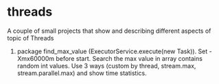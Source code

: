 # threads
A couple of small projects that show and describing different aspects of topic of Threads

1. package find_max_value  (ExecutorService.execute(new Task)). Set -Xmx60000m before start.
    Search the max value in array contains random int values. Use 3 ways (custom by thread, stream.max, stream.parallel.max) and show time statistics.
 
